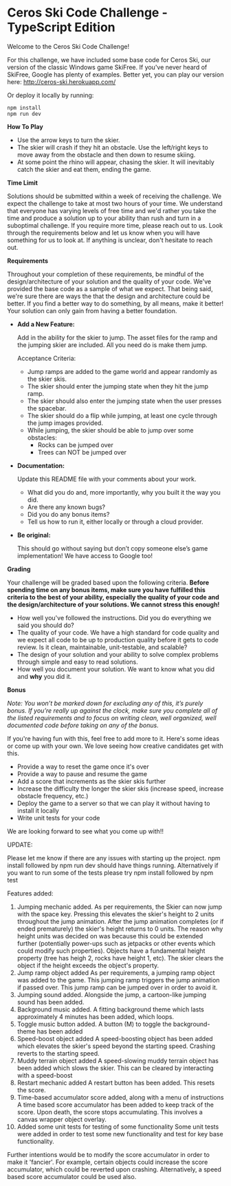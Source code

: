 # Ceros Ski Code Challenge - TypeScript Edition

Welcome to the Ceros Ski Code Challenge!

For this challenge, we have included some base code for Ceros Ski, our version of the classic Windows game SkiFree. If
you've never heard of SkiFree, Google has plenty of examples. Better yet, you can play our version here:
http://ceros-ski.herokuapp.com/

Or deploy it locally by running:

```
npm install
npm run dev
```

**How To Play**

-   Use the arrow keys to turn the skier.
-   The skier will crash if they hit an obstacle. Use the left/right keys to move away from the obstacle and then down
    to resume skiing.
-   At some point the rhino will appear, chasing the skier. It will inevitably catch the skier and eat them, ending the
    game.

**Time Limit**

Solutions should be submitted within a week of receiving the challenge. We expect the challenge to take at most two
hours of your time. We understand that everyone has varying levels of free time and we'd rather you take the time and
produce a solution up to your ability than rush and turn in a suboptimal challenge. If you require more time, please
reach out to us. Look through the requirements below and let us know when you will have something for us to look at.
If anything is unclear, don't hesitate to reach out.

**Requirements**

Throughout your completion of these requirements, be mindful of the design/architecture of your solution and the
quality of your code. We've provided the base code as a sample of what we expect. That being said, we're sure there are
ways the that the design and architecture could be better. If you find a better way to do something, by all means, make
it better! Your solution can only gain from having a better foundation.

-   **Add a New Feature:**

    Add in the ability for the skier to jump. The asset files for the ramp and the jumping skier are included. All you
    need do is make them jump.

    Acceptance Criteria:

    -   Jump ramps are added to the game world and appear randomly as the skier skis.
    -   The skier should enter the jumping state when they hit the jump ramp.
    -   The skier should also enter the jumping state when the user presses the spacebar.
    -   The skier should do a flip while jumping, at least one cycle through the jump images provided.
    -   While jumping, the skier should be able to jump over some obstacles:
        -   Rocks can be jumped over
        -   Trees can NOT be jumped over

-   **Documentation:**

    Update this README file with your comments about your work.

    -   What did you do and, more importantly, why you built it the way you did.
    -   Are there any known bugs?
    -   Did you do any bonus items?
    -   Tell us how to run it, either locally or through a cloud provider.

-   **Be original:**

    This should go without saying but don’t copy someone else’s game implementation! We have access to Google too!

**Grading**

Your challenge will be graded based upon the following criteria. **Before spending time on any bonus items, make sure
you have fulfilled this criteria to the best of your ability, especially the quality of your code and the
design/architecture of your solutions. We cannot stress this enough!**

-   How well you've followed the instructions. Did you do everything we said you should do?
-   The quality of your code. We have a high standard for code quality and we expect all code to be up to production
    quality before it gets to code review. Is it clean, maintainable, unit-testable, and scalable?
-   The design of your solution and your ability to solve complex problems through simple and easy to read solutions.
-   How well you document your solution. We want to know what you did and **why** you did it.

**Bonus**

_Note: You won’t be marked down for excluding any of this, it’s purely bonus. If you’re really up against the clock,
make sure you complete all of the listed requirements and to focus on writing clean, well organized, well documented
code before taking on any of the bonus._

If you're having fun with this, feel free to add more to it. Here's some ideas or come up with your own. We love seeing
how creative candidates get with this.

-   Provide a way to reset the game once it's over
-   Provide a way to pause and resume the game
-   Add a score that increments as the skier skis further
-   Increase the difficulty the longer the skier skis (increase speed, increase obstacle frequency, etc.)
-   Deploy the game to a server so that we can play it without having to install it locally
-   Write unit tests for your code

We are looking forward to see what you come up with!!


UPDATE:

Please let me know if there are any issues with starting up the project. npm install followed by npm run dev should have things running. Alternatively if you want to run some of the tests please try npm install followed by npm test

Features added:

1) Jumping mechanic added. 
    As per requirements, the Skier can now jump with the space key. Pressing this elevates the skier's height to 2 units throughout the jump animation.
    After the jump animation completes (or if ended prematurely) the skier's height returns to 0 units. The reason why height units was decided on
    was because this could be extended further (potentially power-ups such as jetpacks or other events which could modify such properties). Objects
    have a fundamental height property (tree has heigh 2, rocks have height 1, etc). The skier clears the object if the height exceeds the object's
    property.
2) Jump ramp object added
    As per requirements, a jumping ramp object was added to the game. This jumping ramp triggers the jump animation if passed over. This jump ramp 
    can be jumped over in order to avoid it.
3) Jumping sound added.
    Alongside the jump, a cartoon-like jumping sound has been added. 
4) Background music added.
    A fitting background theme which lasts approximately 4 minutes has been added, which loops. 
5) Toggle music button added.
    A button (M) to toggle the background-theme has been added
6) Speed-boost object added
    A speed-boosting object has been added which elevates the skier's speed beyond the starting speed. Crashing reverts to the starting speed.
7) Muddy terrain object added
    A speed-slowing muddy terrain object has been added which slows the skier. This can be cleared by interacting with a speed-boost
8) Restart mechanic added
    A restart button has been added. This resets the score.
9) Time-based accumulator score added, along with a menu of instructions
    A time based score accumulator has been added to keep track of the score. Upon death, the score stops accumulating. 
    This involves a canvas wrapper object overlay.
10) Added some unit tests for testing of some functionality
    Some unit tests were added in order to test some new functionality and test for key base functionality. 

Further intentions would be to modify the score accumulator in order to make it 'fancier'. For example, certain objects could increase
the score accumulator, which could be reverted upon crashing. Alternatively, a speed based score accumulator could be used also.
